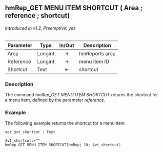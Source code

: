 ## hmRep_GET MENU ITEM SHORTCUT ( Area ; reference ; shortcut)
###### Introduced in v1.2, Preemptive: yes

|Parameter|Type|In/Out|Description
|---|---|:---:|---
|Area|Longint|→|hmReports area
|Reference|Longint|→|menu item ID
|Shortcut|Text|←|shortcut

### Description
The command *hmRep_GET MENU ITEM SHORTCUT* returns the shortcut for a menu item, defined by the parameter *reference*.

### Example
The following example returns the shortcut for a menu item:

```4d
var $vt_shortcut : Text

$vt_shortcut:=""
hmRep_GET MENU ITEM SHORTCUT(hmRep; 10; $vt_shortcut)
```
